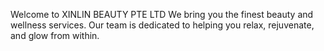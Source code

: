 Welcome to XINLIN BEAUTY PTE LTD
We bring you the finest beauty and wellness services.
Our team is dedicated to helping you relax, rejuvenate, and glow from within.
